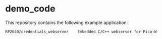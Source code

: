 # demo_code

This repository contains the following example application:

    RP2040/credentials_webserver    Embedded C/C++ webserver for Pico-W
    
